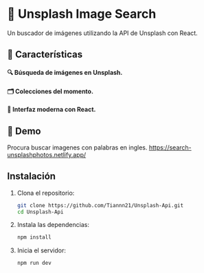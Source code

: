 # 📸 Unsplash Image Search
Un buscador de imágenes utilizando la API de Unsplash con React.

## 🌟 Características
#### 🔍 Búsqueda de imágenes en Unsplash.
#### 🗂️ Colecciones del momento.
#### 🎨 Interfaz moderna con React.

## 🚀 Demo
Procura buscar imagenes con palabras en ingles. 
https://search-unsplashphotos.netlify.app/

## Instalación

1. Clona el repositorio:

   ```bash
   git clone https://github.com/Tiannn21/Unsplash-Api.git
   cd Unsplash-Api


2. Instala las dependencias:
   
   ```bash
   npm install

3. Inicia el servidor:

   ```bash
   npm run dev
